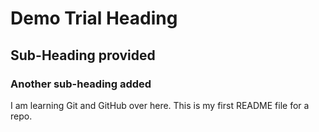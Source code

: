 # Demo Trial Heading
## Sub-Heading provided
### Another sub-heading added
I am learning Git and GitHub over here. This is my first README file for a repo. 
